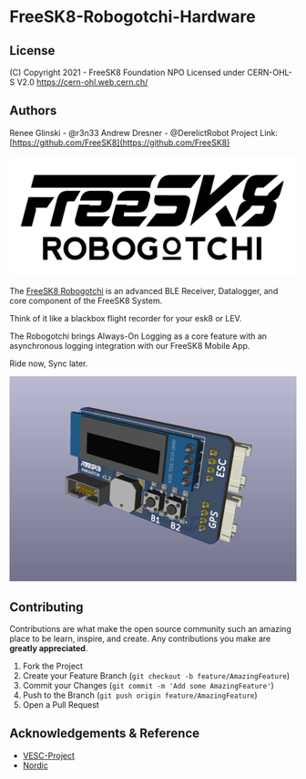 # FreeSK8-Robogotchi-Hardware
 
<!-- LICENSE -->
## License

(C) Copyright 2021 - FreeSK8 Foundation NPO
Licensed under CERN-OHL-S V2.0
https://cern-ohl.web.cern.ch/

<!-- CONTACT -->
## Authors

Renee Glinski - @r3n33
Andrew Dresner - @DerelictRobot
Project Link: [https://github.com/FreeSK8](https://github.com/FreeSK8)
 
 
![FreeSK8 Robogotchi](https://github.com/FreeSK8/FreeSK8-Robogotchi-Hardware/blob/main/Docs/FreeSK8-Robogotchi-Logo.png)

The [FreeSK8 Robogotchi](https://derelictrobot.com/collections/production/products/freesk8-robogotchi) is an advanced BLE Receiver, Datalogger, and core component of the FreeSK8 System.

Think of it like a blackbox flight recorder for your esk8 or LEV. 

The Robogotchi brings Always-On Logging as a core feature with an asynchronous logging integration with our FreeSK8 Mobile App. 

Ride now, Sync later.

![Robogotchi v1.2](https://github.com/FreeSK8/FreeSK8-Robogotchi-Hardware/blob/main/Docs/Robogotchi-v1.2b.PNG)


 <!-- CONTRIBUTING -->
## Contributing

Contributions are what make the open source community such an amazing place to be learn, inspire, and create. Any contributions you make are **greatly appreciated**.

1. Fork the Project
2. Create your Feature Branch (`git checkout -b feature/AmazingFeature`)
3. Commit your Changes (`git commit -m 'Add some AmazingFeature'`)
4. Push to the Branch (`git push origin feature/AmazingFeature`)
5. Open a Pull Request


<!-- ACKNOWLEDGEMENTS -->
## Acknowledgements & Reference

* [VESC-Project](https://vesc-project.com)
* [Nordic](https://infocenter.nordicsemi.com/index.jsp)
